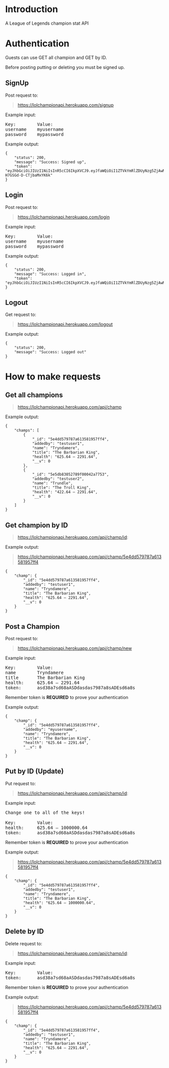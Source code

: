 # Introduction

A League of Legends champion stat API

# Authentication
 

Guests can use GET all champion and GET by ID.

Before posting putting or deleting you must be signed up.

## SignUp

Post request to:

> https://lolchampionapi.herokuapp.com/signup

Example input:

<pre>
Key:        Value: 
username    myusername 
password    mypassword 
</pre>

Example output:

```
{
    "status": 200,
    "message": "Success: Signed up",
    "token": "eyJhbGciOiJIUzI1NiIsInR5cCI6IkpXVCJ9.eyJfaWQiOiI1ZTVkYmRlZDUyNzg5ZjAwMDQyYTc3NTQiLCJpYXQiOjE1ODMyMDE3NzMsImV4cCI6MTU4ODM4NTc3M30.WtEyyUP6pBBH7mdoFnod9W-H7GSGd-D-CTjbaMxYK6k"
}
```

## Login 

Post request to:

> https://lolchampionapi.herokuapp.com/login

Example input:
<pre>
Key:        Value: 
username    myusername 
password    mypassword 
</pre>
Example output:

```
{
    "status": 200,
    "message": "Success: Logged in",
    "token": "eyJhbGciOiJIUzI1NiIsInR5cCI6IkpXVCJ9.eyJfaWQiOiI1ZTVkYmRlZDUyNzg5ZjAwMDQyYTc3NTQiLCJ1c2VybmFtZSI6Im15dXNlcm5hbWUiLCJpYXQiOjE1ODMyMDE4NTAsImV4cCI6MTU4ODM4NTg1MH0.AktSltDafSmDC6RuHXeC4jTUBmWjaQn0Yu32NT5rNB0"
}
```

## Logout

Get request to:

> https://lolchampionapi.herokuapp.com/logout

Example output:

```
{
    "status": 200,
    "message": "Success: Logged out"
}
```

# How to make requests

## Get all champions

> https://lolchampionapi.herokuapp.com/api/champ

Example output:

```
{
    "champs": [
        {
            "_id": "5e4dd579787a613581957ff4",
            "addedby": "testuser1",
            "name": "Tryndamere",
            "title": "The Barbarian King",
            "health": "625.64 – 2291.64",
            "__v": 0
        },
        {
            "_id": "5e5db83052789f00042a7753",
            "addedby": "testuser2",
            "name": "Trundle",
            "title": "The Troll King",
            "health": "422.64 – 2291.64",
            "__v": 0
        }
    ]
}
```

## Get champion by ID

> https://lolchampionapi.herokuapp.com/api/champ/id:

Example output:
> https://lolchampionapi.herokuapp.com/api/champ/5e4dd579787a613581957ff4
```
{
    "champ": {
        "_id": "5e4dd579787a613581957ff4",
        "addedby": "testuser1",
        "name": "Tryndamere",
        "title": "The Barbarian King",
        "health": "625.64 – 2291.64",
        "__v": 0
    }
}
```
## Post a Champion

Post request to:

> https://lolchampionapi.herokuapp.com/api/champ/new

Example input:
<pre>
Key:        Value: 
name        Tryndamere 
title       The Barbarian King
health:     625.64 – 2291.64
token:      asd38a7sd68aASDdasdas7987a8sADEsd6a8s   
</pre>
Remember token is <strong>REQUIRED</strong> to prove your authentication

Example output:

```
{
    "champ": {
        "_id": "5e4dd579787a613581957ff4",
        "addedby": "myusername",
        "name": "Tryndamere",
        "title": "The Barbarian King",
        "health": "625.64 – 2291.64",
        "__v": 0
    }
}
```
## Put by ID (Update)

Put request to:

> https://lolchampionapi.herokuapp.com/api/champ/id:

Example input:
<pre>
Change one to all of the keys!

Key:        Value: 
health:     625.64 – 1000000.64
token:      asd38a7sd68aASDdasdas7987a8sADEsd6a8s   
</pre>
Remember token is <strong>REQUIRED</strong> to prove your authentication

Example output:
> https://lolchampionapi.herokuapp.com/api/champ/5e4dd579787a613581957ff4
```
{
    "champ": {
        "_id": "5e4dd579787a613581957ff4",
        "addedby": "testuser1",
        "name": "Tryndamere",
        "title": "The Barbarian King",
        "health": "625.64 – 1000000.64",
        "__v": 0
    }
}
```

## Delete by ID

Delete request to:

> https://lolchampionapi.herokuapp.com/api/champ/id:

Example input:

<pre>
Key:        Value: 
token:      asd38a7sd68aASDdasdas7987a8sADEsd6a8s   
</pre>

Remember token is <strong>REQUIRED</strong> to prove your authentication

Example output:

> https://lolchampionapi.herokuapp.com/api/champ/5e4dd579787a613581957ff4
```
{
    "champ": {
        "_id": "5e4dd579787a613581957ff4",
        "addedby": "testuser1",
        "name": "Tryndamere",
        "title": "The Barbarian King",
        "health": "625.64 – 2291.64",
        "__v": 0
    }
}
```
